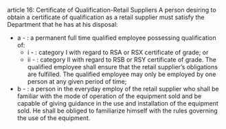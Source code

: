 article 16: Certificate of Qualification-Retail Suppliers 
A person desiring to obtain a certificate of qualification as a retail supplier must satisfy the Department that he has at his disposal: 
<ul>
			<li>a - : a permanent full time qualified employee possessing qualification of:<ul>
						<li>i - : category I with regard to RSA or RSX certificate of grade; or <ul>
						</ul></li>						<li>ii - : category II with regard to RSB or RSY certificate of grade. The qualified employee shall ensure that the retail supplier’s obligations are fulfilled. The qualified employee may only be employed by one person at any given period of time; <ul>
						</ul></li>			</ul></li>			<li>b - : a person in the everyday employ of the retail supplier who shall be familiar with the mode of operation of the equipment sold and be capable of giving guidance in the use and installation of the equipment sold. He shall be obliged to familiarize himself with the rules governing the use of the equipment. <ul>
			</ul></li></ul>
